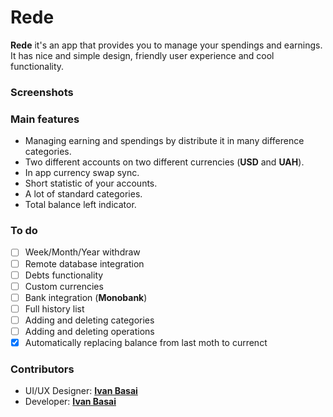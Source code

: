 # Rede

**Rede** it's an app that provides you to manage your spendings and earnings. It has nice and simple design, friendly user experience and cool functionality.

### Screenshots



### Main features

- Managing earning and spendings by distribute it in many difference categories.
- Two different accounts on two different currencies (**USD** and **UAH**).
- In app currency swap sync.
- Short statistic of your accounts.
- A lot of standard categories.
- Total balance left indicator.

### To do

- [ ] Week/Month/Year withdraw
- [ ] Remote database integration
- [ ] Debts functionality
- [ ] Custom currencies
- [ ] Bank integration (**Monobank**)
- [ ] Full history list
- [ ] Adding and deleting categories
- [ ] Adding and deleting operations
- [x] Automatically replacing balance from last moth to currenct

### Contributors

- UI/UX Designer: [**Ivan Basai**](https://www.linkedin.com/in/ivanbasay/)
- Developer: [**Ivan Basai**](https://www.linkedin.com/in/ivanbasay/)
